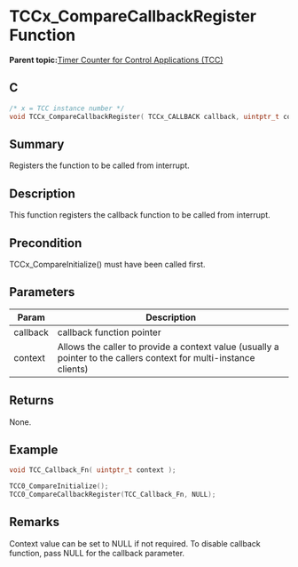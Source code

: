 # TCCx\_CompareCallbackRegister Function

**Parent topic:**[Timer Counter for Control Applications \(TCC\)](GUID-CCA150A8-2C66-40B2-9C35-D7F3473720AE.md)

## C

```c
/* x = TCC instance number */
void TCCx_CompareCallbackRegister( TCCx_CALLBACK callback, uintptr_t context );
```

## Summary

Registers the function to be called from interrupt.

## Description

This function registers the callback function to be called from interrupt.

## Precondition

TCCx\_CompareInitialize\(\) must have been called first.

## Parameters

|Param|Description|
|-----|-----------|
|callback|callback function pointer|
|context|Allows the caller to provide a context value \(usually a pointer to the callers context for multi-instance clients\)|

## Returns

None.

## Example

```c
void TCC_Callback_Fn( uintptr_t context );

TCC0_CompareInitialize();
TCC0_CompareCallbackRegister(TCC_Callback_Fn, NULL);
```

## Remarks

Context value can be set to NULL if not required. To disable callback function, pass NULL for the callback parameter.

